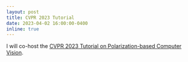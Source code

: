 ```yaml
---
layout: post
title: CVPR 2023 Tutorial
date: 2023-04-02 16:00:00-0400
inline: true
---
```


I will co-host the [CVPR 2023 Tutorial on Polarization-based Computer Vision](https://hgchen.com/pol_vis_tutorial/cvpr2023/).
